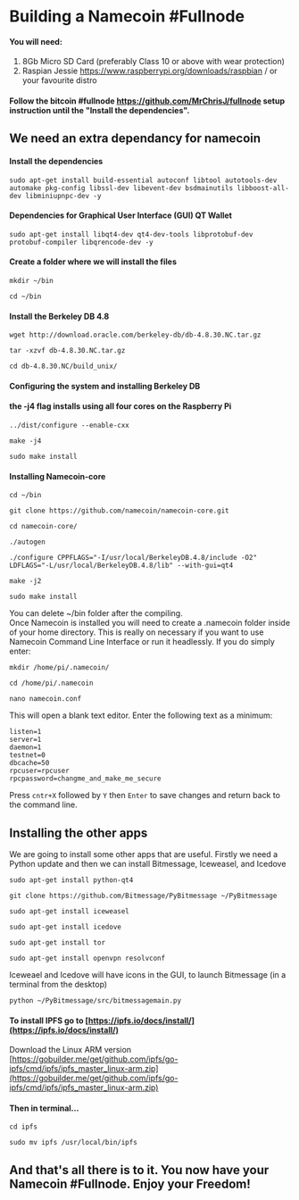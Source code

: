 # Building a Namecoin #Fullnode

#### You will need:
1. 8Gb Micro SD Card (preferably Class 10 or above with wear protection)
2. Raspian Jessie https://www.raspberrypi.org/downloads/raspbian / or your favourite distro

#### Follow the bitcoin #fullnode https://github.com/MrChrisJ/fullnode setup instruction until the "Install the dependencies".  

## We need an extra dependancy for namecoin

#### Install the dependencies
```
sudo apt-get install build-essential autoconf libtool autotools-dev automake pkg-config libssl-dev libevent-dev bsdmainutils libboost-all-dev libminiupnpc-dev -y

```

#### Dependencies for Graphical User Interface (GUI) QT Wallet
```
sudo apt-get install libqt4-dev qt4-dev-tools libprotobuf-dev protobuf-compiler libqrencode-dev -y
```

#### Create a folder where we will install the files
```
mkdir ~/bin
```  
```
cd ~/bin
```

#### Install the Berkeley DB 4.8
```
wget http://download.oracle.com/berkeley-db/db-4.8.30.NC.tar.gz
```  
```
tar -xzvf db-4.8.30.NC.tar.gz
```  
```
cd db-4.8.30.NC/build_unix/
```  

#### Configuring the system and installing Berkeley DB  
#### the -j4 flag installs using all four cores on the Raspberry Pi  
```
../dist/configure --enable-cxx
```  
```
make -j4
```  
```
sudo make install
```  

#### Installing Namecoin-core
```
cd ~/bin
```   
```
git clone https://github.com/namecoin/namecoin-core.git
```  
```
cd namecoin-core/
```  
```
./autogen
```  
```
./configure CPPFLAGS="-I/usr/local/BerkeleyDB.4.8/include -O2" LDFLAGS="-L/usr/local/BerkeleyDB.4.8/lib" --with-gui=qt4
```

```
make -j2
``` 
```
sudo make install
```  

You can delete ~/bin folder after the compiling.  
Once Namecoin is installed you will need to create a .namecoin folder inside of your home directory. This is really on necessary if you want to use Namecoin Command Line Interface or run it headlessly. If you do simply enter:  
```
mkdir /home/pi/.namecoin/
```   
```
cd /home/pi/.namecoin
```  
```
nano namecoin.conf
```  
This will open a blank text editor. Enter the following text as a minimum:
```
listen=1
server=1
daemon=1
testnet=0
dbcache=50
rpcuser=rpcuser
rpcpassword=changme_and_make_me_secure
```
Press ```cntr+X``` followed by ```Y``` then ```Enter``` to save changes and return back to the command line.

## Installing the other apps

We are going to install some other apps that are useful. Firstly we need a Python update and then we can install Bitmessage, Iceweasel, and Icedove
```
sudo apt-get install python-qt4
```
```
git clone https://github.com/Bitmessage/PyBitmessage ~/PyBitmessage
```
```
sudo apt-get install iceweasel
```  
```
sudo apt-get install icedove
```  
```
sudo apt-get install tor
```  
```
sudo apt-get install openvpn resolvconf
```  

Iceweael and Icedove will have icons in the GUI, to launch Bitmessage (in a terminal from the desktop)
```  
python ~/PyBitmessage/src/bitmessagemain.py
```  

#### To install IPFS go to [https://ipfs.io/docs/install/](https://ipfs.io/docs/install/)
Download the Linux ARM version [https://gobuilder.me/get/github.com/ipfs/go-ipfs/cmd/ipfs/ipfs_master_linux-arm.zip](https://gobuilder.me/get/github.com/ipfs/go-ipfs/cmd/ipfs/ipfs_master_linux-arm.zip)
#### Then in terminal...
```
cd ipfs
```  
```
sudo mv ipfs /usr/local/bin/ipfs
```

## And that's all there is to it. You now have your Namecoin #Fullnode. Enjoy your Freedom!

